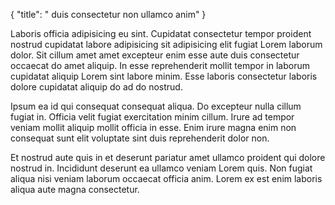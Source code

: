 {
  "title": " duis consectetur non ullamco anim"
}

Laboris officia adipisicing eu sint. Cupidatat consectetur tempor proident nostrud cupidatat labore adipisicing sit adipisicing elit fugiat Lorem laborum dolor. Sit cillum amet amet excepteur enim esse aute duis consectetur occaecat do amet aliquip. In esse reprehenderit mollit tempor in laborum cupidatat aliquip Lorem sint labore minim. Esse laboris consectetur laboris dolore cupidatat aliquip do ad do nostrud.

Ipsum ea id qui consequat consequat aliqua. Do excepteur nulla cillum fugiat in. Officia velit fugiat exercitation minim cillum. Irure ad tempor veniam mollit aliquip mollit officia in esse. Enim irure magna enim non consequat sunt elit voluptate sint duis reprehenderit dolor non.

Et nostrud aute quis in et deserunt pariatur amet ullamco proident qui dolore nostrud in. Incididunt deserunt ea ullamco veniam Lorem quis. Non fugiat aliqua nisi veniam laborum occaecat officia anim. Lorem ex est enim laboris aliqua aute magna consectetur.